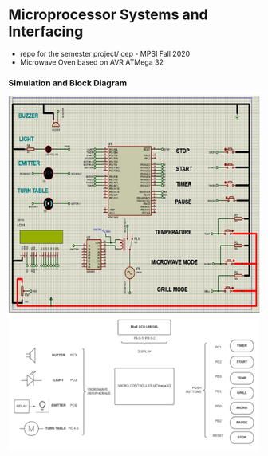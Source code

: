 # Microprocessor Systems and Interfacing
- repo for the semester project/ cep - MPSI Fall 2020
- Microwave Oven based on AVR ATMega 32

### Simulation and Block Diagram
![](simulation.png)
![](block_diagram.png)
